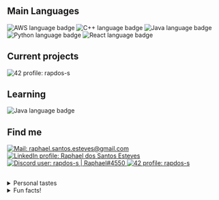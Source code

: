 <h2>Main Languages</h2>

<div align=left>
  <img alt="AWS language badge" title="AWS" src="https://img.shields.io/badge/| AWS-3e3e3e?&logo=AmazonAWS&logoColor=e3e3e3">
  <img alt="C++ language badge" title="C++" src="https://img.shields.io/badge/| C%2B%2B-3e3e3e?&logo=C%2B%2B&logoColor=e3e3e3">
  <img alt="Java language badge" title="Java" src="https://img.shields.io/badge/| Java-3e3e3e?&logo=openjdk&logoColor=e3e3e3">
  <img alt="Python language badge" title="Python" src="https://img.shields.io/badge/| Python-3e3e3e?&logo=Python&logoColor=e3e3e3">
  <img alt="React language badge" title="React" src="https://img.shields.io/badge/| React-3e3e3e?&logo=React&logoColor=e3e3e3">
</div>

<h2>Current projects</h2>

<div align=left>
  <img alt="42 profile: rapdos-s" title="42 profile: rapdos-s" src="https://img.shields.io/badge/| Bachelor (RNCP6)-3e3e3e?style=flat-square&logo=42&logoColor=e3e3e3">
</div>


<h2>Learning</h2>

<div align=left>
  <img alt="Java language badge" title="Java" src="https://img.shields.io/badge/| Java-3e3e3e?&logo=openjdk&logoColor=e3e3e3">
</div>

<h2>Find me</h2>

<div align=left>
  <picture>
    <a href="mailto:raphael.santos.esteves@gmail.com">
      <img alt="Mail: raphael.santos.esteves@gmail.com" title="Mail: raphael.santos.esteves@gmail.com" src="https://img.shields.io/badge/| Mail-3e3e3e?style=flat-square&logo=gmail&logoColor=e3e3e3">
    </a>
  </picture>
  <picture>
    <a href="https://www.linkedin.com/in/rapdos-s/">
      <img alt="LinkedIn profile: Raphael dos Santos Esteves" title="LinkedIn profile: Raphael dos Santos Esteves" src="https://img.shields.io/badge/| LinkedIn-3e3e3e?style=flat-square&logo=linkedin&logoColor=e3e3e3">
    </a>
  </picture>
  <picture>
    <a href="https://discordapp.com/users/797961558889070623/">
      <img alt="Discord user: rapdos-s | Raphael#4550" title="Discord user: rapdos-s | Raphael#4550" src="https://img.shields.io/badge/| Discord-3e3e3e?style=flat-square&logo=discord&logoColor=e3e3e3">
    </a>
  </picture>
  <picture>
    <a href="https://profile.intra.42.fr/users/rapdos-s">
      <img alt="42 profile: rapdos-s" title="42 profile: rapdos-s" src="https://img.shields.io/badge/| 42 São Paulo-3e3e3e?style=flat-square&logo=42&logoColor=e3e3e3">
    </a>
  </picture>
</div>

<h2></h2> <!-- Line divisor -->

<details>
  <summary>Personal tastes</summary>
  </br>

♟️ Chess | 😁 Bad Jokes | 🌾 Stardew Valley | 🥜 Paçoca (Peanut Candy)

</details>

<details>
  <summary>Fun facts!</summary>
  </br>

🎵 I learned to play acoustic guitar even though I didn't like to listen to music;

🏃 The username "**rapdos**" sounds like "**fasterous**" in Brazilian Portuguese;

</details>

<!-- Herobrine: I'm still here, boy. -->

